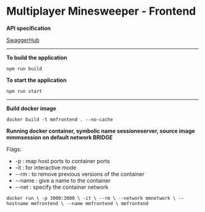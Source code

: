 # Multiplayer Minesweeper - Frontend

**API specification**

[SwaggerHub](https://app.swaggerhub.com/apis/fmuratori/multiplayer-minesweeper-game-service/1.0.0)

---

**To build the application**

`npm run build`

**To start the application**

`npm run start`

---

**Build docker image**

`
docker build -t mmfrontend . --no-cache
`


**Running docker container, symbolic name sessioneserver, source image mmmsession on default network BRIDGE**

Flags:
- -p      : map host ports to container ports
- -it     : for interactive mode
- --rm    : to remove previous versions of the container
- --name  : give a name to the container 
- --net   : specify the container network

`
docker run \
    -p 3000:3000 \
    -it \
    --rm \
    --network mmnetwork \
    --hostname mmfrontend \
    --name mmfrontend \
    mmfrontend
`